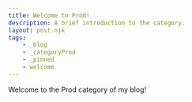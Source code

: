 ```yaml
---
title: Welcome to Prod!
description: A brief introduction to the category.
layout: post.njk
tags:
    - _blog
    - _categoryProd
    - _pinned
    - welcome
---
```


Welcome to the Prod category of my blog!
